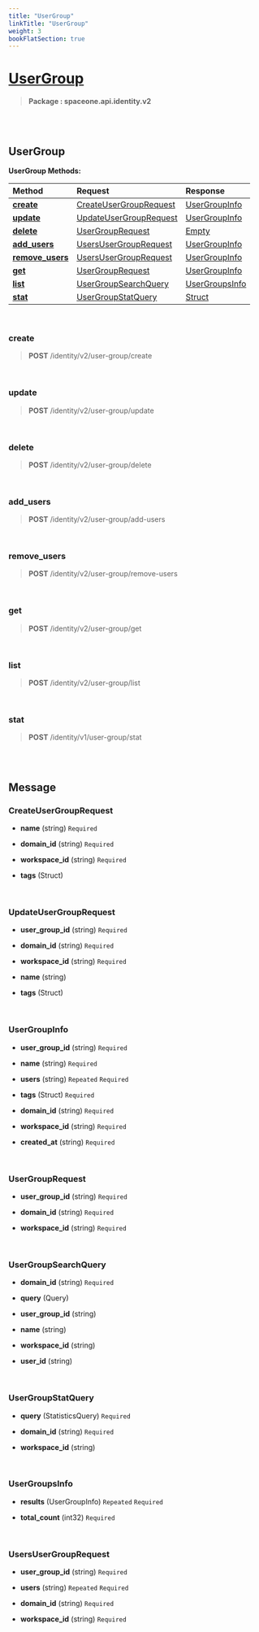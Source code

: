 ```yaml
---
title: "UserGroup"
linkTitle: "UserGroup"
weight: 3
bookFlatSection: true
---
```

# [UserGroup](#UserGroup)



>  **Package : spaceone.api.identity.v2**

<br>
<br>

## UserGroup





**UserGroup Methods:**


| Method | Request | Response |
| :----- | :-------- | :-------- |
| [**create**](./UserGroup#create) | [CreateUserGroupRequest](UserGroup#createusergrouprequest) | [UserGroupInfo](UserGroup#usergroupinfo) |
| [**update**](./UserGroup#update) | [UpdateUserGroupRequest](UserGroup#updateusergrouprequest) | [UserGroupInfo](UserGroup#usergroupinfo) |
| [**delete**](./UserGroup#delete) | [UserGroupRequest](UserGroup#usergrouprequest) | [Empty](UserGroup#empty) |
| [**add_users**](./UserGroup#add_users) | [UsersUserGroupRequest](UserGroup#usersusergrouprequest) | [UserGroupInfo](UserGroup#usergroupinfo) |
| [**remove_users**](./UserGroup#remove_users) | [UsersUserGroupRequest](UserGroup#usersusergrouprequest) | [UserGroupInfo](UserGroup#usergroupinfo) |
| [**get**](./UserGroup#get) | [UserGroupRequest](UserGroup#usergrouprequest) | [UserGroupInfo](UserGroup#usergroupinfo) |
| [**list**](./UserGroup#list) | [UserGroupSearchQuery](UserGroup#usergroupsearchquery) | [UserGroupsInfo](UserGroup#usergroupsinfo) |
| [**stat**](./UserGroup#stat) | [UserGroupStatQuery](UserGroup#usergroupstatquery) | [Struct](UserGroup#struct) |



    
<br>

### create





> **POST** /identity/v2/user-group/create
>






    
<br>

### update





> **POST** /identity/v2/user-group/update
>






    
<br>

### delete





> **POST** /identity/v2/user-group/delete
>






    
<br>

### add_users





> **POST** /identity/v2/user-group/add-users
>






    
<br>

### remove_users





> **POST** /identity/v2/user-group/remove-users
>






    
<br>

### get





> **POST** /identity/v2/user-group/get
>






    
<br>

### list





> **POST** /identity/v2/user-group/list
>






    
<br>

### stat





> **POST** /identity/v1/user-group/stat
>






    


<br>
<br>

## Message



### CreateUserGroupRequest
* **name** (string)   `Required` 

    
* **domain_id** (string)   `Required` 

    
* **workspace_id** (string)   `Required` 

    
* **tags** (Struct)  

    <br>

### UpdateUserGroupRequest
* **user_group_id** (string)   `Required` 

    
* **domain_id** (string)   `Required` 

    
* **workspace_id** (string)   `Required` 

    
* **name** (string)  

    
* **tags** (Struct)  

    <br>

### UserGroupInfo
* **user_group_id** (string)   `Required` 

    
* **name** (string)   `Required` 

    
* **users** (string)  `Repeated`    `Required` 

    
* **tags** (Struct)   `Required` 

    
* **domain_id** (string)   `Required` 

    
* **workspace_id** (string)   `Required` 

    
* **created_at** (string)   `Required` 

    <br>

### UserGroupRequest
* **user_group_id** (string)   `Required` 

    
* **domain_id** (string)   `Required` 

    
* **workspace_id** (string)   `Required` 

    <br>

### UserGroupSearchQuery
* **domain_id** (string)   `Required` 

    
* **query** (Query)  

    
* **user_group_id** (string)  

    
* **name** (string)  

    
* **workspace_id** (string)  

    
* **user_id** (string)  

    <br>

### UserGroupStatQuery
* **query** (StatisticsQuery)   `Required` 

    
* **domain_id** (string)   `Required` 

    
* **workspace_id** (string)  

    <br>

### UserGroupsInfo
* **results** (UserGroupInfo)  `Repeated`    `Required` 

    
* **total_count** (int32)   `Required` 

    <br>

### UsersUserGroupRequest
* **user_group_id** (string)   `Required` 

    
* **users** (string)  `Repeated`    `Required` 

    
* **domain_id** (string)   `Required` 

    
* **workspace_id** (string)   `Required` 

    <br>
